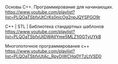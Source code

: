 Основы C++. Программирование для начинающих.  
https://www.youtube.com/playlist?list=PLQOaTSbfxUtCrKs0nicOg2npJQYSPGO9r

C++ | STL | Библиотека стандартных шаблонов
https://www.youtube.com/playlist?list=PLQOaTSbfxUtDWAtIYme5MLZ1l0GTyUYkB

Многопоточное программирование с++
https://www.youtube.com/playlist?list=PLQOaTSbfxUtAc_RpyDiWCHq0YTzLtVSD0

